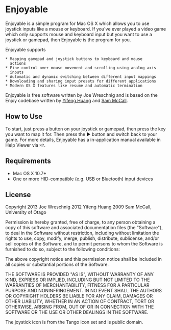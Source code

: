 Enjoyable
=========

Enjoyable is a simple program for Mac OS X which allows you to use
joystick inputs like a mouse or keyboard. If you've ever played a
video game which only supports mouse and keyboard input but you want
to use a joystick or gamepad, then Enjoyable is the program for you.

Enjoyable supports

    * Mapping gamepad and joystick buttons to keyboard and mouse
      actions
    * Fine control over mouse movement and scrolling using analog axis
      inputs
    * Automatic and dynamic switching between different input mappings
    * Downloading and sharing input presets for different applications
    * Modern OS X features like resume and automatic termination

Enjoyable is free software written by Joe Wreschnig and is based on
the Enjoy codebase written by [Yifeng Huang](htty://nongraphical.com)
and [Sam McCall](http://abstractable.net/enjoy/).

## How to Use

To start, just press a button on your joystick or gamepad, then press
the key you want to map it for. Then press the ▶ button and switch
back to your game. For more details, Enjoyable has a in-application
manual available in Help Viewer via `⌘?`.

## Requirements

* Mac OS X 10.7+
* One or more HID-compatible (e.g. USB or Bluetooth) input devices

## License

Copyright 2013 Joe Wreschnig
          2012 Yifeng Huang
          2009 Sam McCall, University of Otago

Permission is hereby granted, free of charge, to any person obtaining
a copy of this software and associated documentation files (the
"Software"), to deal in the Software without restriction, including
without limitation the rights to use, copy, modify, merge, publish,
distribute, sublicense, and/or sell copies of the Software, and to
permit persons to whom the Software is furnished to do so, subject to
the following conditions:

The above copyright notice and this permission notice shall be
included in all copies or substantial portions of the Software.

THE SOFTWARE IS PROVIDED "AS IS", WITHOUT WARRANTY OF ANY KIND,
EXPRESS OR IMPLIED, INCLUDING BUT NOT LIMITED TO THE WARRANTIES OF
MERCHANTABILITY, FITNESS FOR A PARTICULAR PURPOSE AND NONINFRINGEMENT.
IN NO EVENT SHALL THE AUTHORS OR COPYRIGHT HOLDERS BE LIABLE FOR ANY
CLAIM, DAMAGES OR OTHER LIABILITY, WHETHER IN AN ACTION OF CONTRACT,
TORT OR OTHERWISE, ARISING FROM, OUT OF OR IN CONNECTION WITH THE
SOFTWARE OR THE USE OR OTHER DEALINGS IN THE SOFTWARE.

The joystick icon is from the Tango icon set and is public domain.
